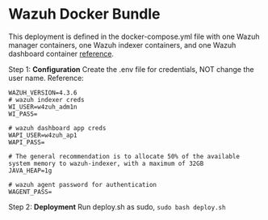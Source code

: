# Wazuh Docker Bundle
This deployment is defined in the docker-compose.yml file with one Wazuh manager containers, one Wazuh indexer containers, and one Wazuh dashboard container [reference](https://documentation.wazuh.com/current/deployment-options/docker/wazuh-container.html). 

Step 1: **Configuration** Create the .env file for credentials, NOT change the user name. Reference:
```
WAZUH_VERSION=4.3.6
# wazuh indexer creds
WI_USER=w4zuh_adm1n
WI_PASS=

# wazuh dashboard app creds
WAPI_USER=w4zuh_ap1
WAPI_PASS=

# The general recommendation is to allocate 50% of the available system memory to wazuh-indexer, with a maximum of 32GB
JAVA_HEAP=1g

# wazuh agent password for authentication
WAGENT_PASS=
```

Step 2: **Deployment** Run deploy.sh as sudo, `sudo bash deploy.sh`
